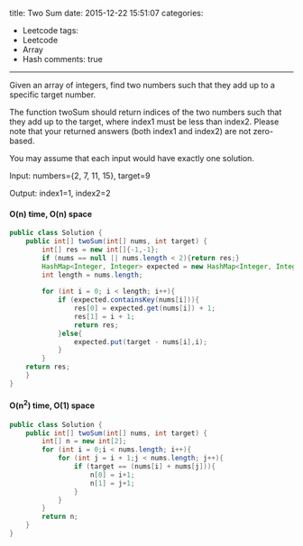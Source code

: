 title: Two Sum
date: 2015-12-22 15:51:07
categories:
- Leetcode
tags:
- Leetcode
- Array
- Hash
comments: true
---
Given an array of integers, find two numbers such that they add up to a specific target number.

The function twoSum should return indices of the two numbers such that they add up to the target, where index1 must be less than index2. Please note that your returned answers (both index1 and index2) are not zero-based.

You may assume that each input would have exactly one solution.

Input: numbers={2, 7, 11, 15}, target=9

Output: index1=1, index2=2

<!--more-->

#### O(n) time, O(n) space
```java
public class Solution {
    public int[] twoSum(int[] nums, int target) {
        int[] res = new int[]{-1,-1};
        if (nums == null || nums.length < 2){return res;}
        HashMap<Integer, Integer> expected = new HashMap<Integer, Integer>();
        int length = nums.length;
        
        for (int i = 0; i < length; i++){
            if (expected.containsKey(nums[i])){
                res[0] = expected.get(nums[i]) + 1;
                res[1] = i + 1;
                return res;
            }else{
                expected.put(target - nums[i],i);
            }
        }
    return res;
    }
}
```

#### O(n<sup>2</sup>) time, O(1) space
```java
public class Solution {
    public int[] twoSum(int[] nums, int target) {
        int[] n = new int[2];
        for (int i = 0;i < nums.length; i++){
            for (int j = i + 1;j < nums.length; j++){
                if (target == (nums[i] + nums[j])){
                    n[0] = i+1;
                    n[1] = j+1;
                }
            }
        }
        return n;
    }
}
```